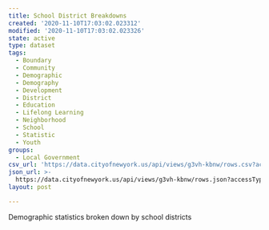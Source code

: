 ```yaml
---
title: School District Breakdowns
created: '2020-11-10T17:03:02.023312'
modified: '2020-11-10T17:03:02.023326'
state: active
type: dataset
tags:
  - Boundary
  - Community
  - Demographic
  - Demography
  - Development
  - District
  - Education
  - Lifelong Learning
  - Neighborhood
  - School
  - Statistic
  - Youth
groups:
  - Local Government
csv_url: 'https://data.cityofnewyork.us/api/views/g3vh-kbnw/rows.csv?accessType=DOWNLOAD'
json_url: >-
  https://data.cityofnewyork.us/api/views/g3vh-kbnw/rows.json?accessType=DOWNLOAD
layout: post

---
```

Demographic statistics broken down by school districts
